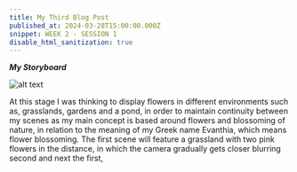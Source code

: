 ```yaml
---
title: My Third Blog Post
published_at: 2024-03-28T15:00:00.000Z
snippet: WEEK 2 - SESSION 1 
disable_html_sanitization: true 
---
```



_**My Storyboard**_

![alt text](/images/storyboard.jpg)

At this stage I was thinking to display flowers in different environments such as, grasslands, gardens and a pond, in order to maintain continuity between my scenes as my main concept is based around flowers and blossoming of nature, in relation to the meaning of my Greek name Evanthia, which means flower blossoming. The first scene will feature a grassland with two pink flowers in the distance, in which the camera gradually gets closer blurring second and next the first,



<!-- # This is h1

## This is h2

_underline_

**bold** -->
